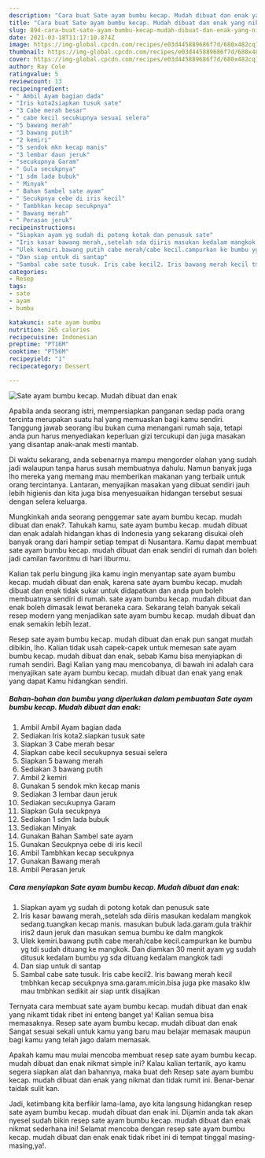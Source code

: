 ```yaml
---
description: "Cara buat Sate ayam bumbu kecap. Mudah dibuat dan enak yang nikmat Untuk Jualan"
title: "Cara buat Sate ayam bumbu kecap. Mudah dibuat dan enak yang nikmat Untuk Jualan"
slug: 894-cara-buat-sate-ayam-bumbu-kecap-mudah-dibuat-dan-enak-yang-nikmat-untuk-jualan
date: 2021-03-18T11:17:10.874Z
image: https://img-global.cpcdn.com/recipes/e03d445889686f7d/680x482cq70/sate-ayam-bumbu-kecap-mudah-dibuat-dan-enak-foto-resep-utama.jpg
thumbnail: https://img-global.cpcdn.com/recipes/e03d445889686f7d/680x482cq70/sate-ayam-bumbu-kecap-mudah-dibuat-dan-enak-foto-resep-utama.jpg
cover: https://img-global.cpcdn.com/recipes/e03d445889686f7d/680x482cq70/sate-ayam-bumbu-kecap-mudah-dibuat-dan-enak-foto-resep-utama.jpg
author: Ray Cole
ratingvalue: 5
reviewcount: 13
recipeingredient:
- " Ambil Ayam bagian dada"
- "Iris kota2siapkan tusuk sate"
- "3 Cabe merah besar"
- " cabe kecil secukupnya sesuai selera"
- "5 bawang merah"
- "3 bawang putih"
- "2 kemiri"
- "5 sendok mkn kecap manis"
- "3 lembar daun jeruk"
- "secukupnya Garam"
- " Gula secukpnya"
- "1 sdm lada bubuk"
- " Minyak"
- " Bahan Sambel sate ayam"
- " Secukpnya cebe di iris kecil"
- " Tambhkan kecap secukpnya"
- " Bawang merah"
- " Perasan jeruk"
recipeinstructions:
- "Siapkan ayam yg sudah di potong kotak dan penusuk sate"
- "Iris kasar bawang merah,,setelah sda diiris masukan kedalam mangkok sedang.tuangkan kecap manis. masukan bubuk lada.garam.gula trakhir iris2 daun jeruk dan masukan semua bumbu ke dalm mangkok"
- "Ulek kemiri.bawang putih cabe merah/cabe kecil.campurkan ke bumbu yg tdi sudah dituang ke mangkok. Dan diamkan 30 menit ayam yg sudah ditusuk kedalam bumbu yg sda dituang kedalam mangkok tadi"
- "Dan siap untuk di santap"
- "Sambal cabe sate tusuk. Iris cabe kecil2. Iris bawang merah kecil tmbhkan kecap secukpnya sma.garam.micin.bisa juga pke masako klw mau tmbhkan sedikit air siap untk disajikan"
categories:
- Resep
tags:
- sate
- ayam
- bumbu

katakunci: sate ayam bumbu 
nutrition: 265 calories
recipecuisine: Indonesian
preptime: "PT16M"
cooktime: "PT56M"
recipeyield: "1"
recipecategory: Dessert

---
```



![Sate ayam bumbu kecap. Mudah dibuat dan enak](https://img-global.cpcdn.com/recipes/e03d445889686f7d/680x482cq70/sate-ayam-bumbu-kecap-mudah-dibuat-dan-enak-foto-resep-utama.jpg)

Apabila anda seorang istri, mempersiapkan panganan sedap pada orang tercinta merupakan suatu hal yang memuaskan bagi kamu sendiri. Tanggung jawab seorang ibu bukan cuma menangani rumah saja, tetapi anda pun harus menyediakan keperluan gizi tercukupi dan juga masakan yang disantap anak-anak mesti mantab.

Di waktu  sekarang, anda sebenarnya mampu mengorder olahan yang sudah jadi walaupun tanpa harus susah membuatnya dahulu. Namun banyak juga lho mereka yang memang mau memberikan makanan yang terbaik untuk orang tercintanya. Lantaran, menyajikan masakan yang dibuat sendiri jauh lebih higienis dan kita juga bisa menyesuaikan hidangan tersebut sesuai dengan selera keluarga. 



Mungkinkah anda seorang penggemar sate ayam bumbu kecap. mudah dibuat dan enak?. Tahukah kamu, sate ayam bumbu kecap. mudah dibuat dan enak adalah hidangan khas di Indonesia yang sekarang disukai oleh banyak orang dari hampir setiap tempat di Nusantara. Kamu dapat membuat sate ayam bumbu kecap. mudah dibuat dan enak sendiri di rumah dan boleh jadi camilan favoritmu di hari liburmu.

Kalian tak perlu bingung jika kamu ingin menyantap sate ayam bumbu kecap. mudah dibuat dan enak, karena sate ayam bumbu kecap. mudah dibuat dan enak tidak sukar untuk didapatkan dan anda pun boleh membuatnya sendiri di rumah. sate ayam bumbu kecap. mudah dibuat dan enak boleh dimasak lewat beraneka cara. Sekarang telah banyak sekali resep modern yang menjadikan sate ayam bumbu kecap. mudah dibuat dan enak semakin lebih lezat.

Resep sate ayam bumbu kecap. mudah dibuat dan enak pun sangat mudah dibikin, lho. Kalian tidak usah capek-capek untuk memesan sate ayam bumbu kecap. mudah dibuat dan enak, sebab Kamu bisa menyiapkan di rumah sendiri. Bagi Kalian yang mau mencobanya, di bawah ini adalah cara menyajikan sate ayam bumbu kecap. mudah dibuat dan enak yang enak yang dapat Kamu hidangkan sendiri.

<!--inarticleads1-->

##### Bahan-bahan dan bumbu yang diperlukan dalam pembuatan Sate ayam bumbu kecap. Mudah dibuat dan enak:

1. Ambil  Ambil Ayam bagian dada
1. Sediakan Iris kota2.siapkan tusuk sate
1. Siapkan 3 Cabe merah besar
1. Siapkan  cabe kecil secukupnya sesuai selera
1. Siapkan 5 bawang merah
1. Sediakan 3 bawang putih
1. Ambil 2 kemiri
1. Gunakan 5 sendok mkn kecap manis
1. Sediakan 3 lembar daun jeruk
1. Sediakan secukupnya Garam
1. Siapkan  Gula secukpnya
1. Sediakan 1 sdm lada bubuk
1. Sediakan  Minyak
1. Gunakan  Bahan Sambel sate ayam
1. Gunakan  Secukpnya cebe di iris kecil
1. Ambil  Tambhkan kecap secukpnya
1. Gunakan  Bawang merah
1. Ambil  Perasan jeruk




<!--inarticleads2-->

##### Cara menyiapkan Sate ayam bumbu kecap. Mudah dibuat dan enak:

1. Siapkan ayam yg sudah di potong kotak dan penusuk sate
1. Iris kasar bawang merah,,setelah sda diiris masukan kedalam mangkok sedang.tuangkan kecap manis. masukan bubuk lada.garam.gula trakhir iris2 daun jeruk dan masukan semua bumbu ke dalm mangkok
1. Ulek kemiri.bawang putih cabe merah/cabe kecil.campurkan ke bumbu yg tdi sudah dituang ke mangkok. Dan diamkan 30 menit ayam yg sudah ditusuk kedalam bumbu yg sda dituang kedalam mangkok tadi
1. Dan siap untuk di santap
1. Sambal cabe sate tusuk. Iris cabe kecil2. Iris bawang merah kecil tmbhkan kecap secukpnya sma.garam.micin.bisa juga pke masako klw mau tmbhkan sedikit air siap untk disajikan




Ternyata cara membuat sate ayam bumbu kecap. mudah dibuat dan enak yang nikamt tidak ribet ini enteng banget ya! Kalian semua bisa memasaknya. Resep sate ayam bumbu kecap. mudah dibuat dan enak Sangat sesuai sekali untuk kamu yang baru mau belajar memasak maupun bagi kamu yang telah jago dalam memasak.

Apakah kamu mau mulai mencoba membuat resep sate ayam bumbu kecap. mudah dibuat dan enak nikmat simple ini? Kalau kalian tertarik, ayo kamu segera siapkan alat dan bahannya, maka buat deh Resep sate ayam bumbu kecap. mudah dibuat dan enak yang nikmat dan tidak rumit ini. Benar-benar taidak sulit kan. 

Jadi, ketimbang kita berfikir lama-lama, ayo kita langsung hidangkan resep sate ayam bumbu kecap. mudah dibuat dan enak ini. Dijamin anda tak akan nyesel sudah bikin resep sate ayam bumbu kecap. mudah dibuat dan enak nikmat sederhana ini! Selamat mencoba dengan resep sate ayam bumbu kecap. mudah dibuat dan enak enak tidak ribet ini di tempat tinggal masing-masing,ya!.

